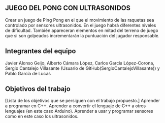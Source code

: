 ## **JUEGO DEL PONG CON ULTRASONIDOS**

Crear un juego de Ping Pong en el que el movimiento de las raquetas sea controlado por sensores ultrasonidos.
En el juego habrá diferentes niveles de dificultad.
También apareceran elementos en mitad del terreno de juego que si son golpeados incrementarán la puntuación del jugador responsable.

## Integrantes del equipo

Javier Alonso Geijo,
Alberto Cámara López,
Carlos García López-Corona,
Sergio Cantalejo Villasante (Usuario de GitHub(SergioCantalejoVillasante)) y 
Pablo García de Lucas

## Objetivos del trabajo

[Lista de los objetivos que se persiguen con el trabajo propuesto.]
Aprender a programar en C++. Aprender a convertir el lenguaje de C++ a otros lenguajes (en este caso Arduino). Aprender a usar y programar sensores como en este caso los ultrasonidos.

 
